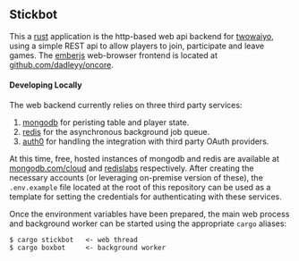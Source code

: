 ## Stickbot

This a [rust] application is the http-based web api backend for [twowaiyo], using a simple REST api to allow players
to join, participate and leave games. The [emberjs] web-browser frontend is located at [github.com/dadleyy/oncore].

#### Developing Locally

The web backend currently relies on three third party services:

1. [mongodb] for peristing table and player state.
2. [redis] for the asynchronous background job queue.
3. [auth0] for handling the integration with third party OAuth providers.

At this time, free, hosted instances of mongodb and redis are available at [mongodb.com/cloud][mdbc] and [redislabs]
respectively. After creating the necessary accounts (or leveraging on-premise version of these), the `.env.example`
file located at the root of this repository can be used as a template for setting the credentials for authenticating
with these services.

Once the environment variables have been prepared, the main web process and background worker can be started using the
appropriate `cargo` aliases:

```
$ cargo stickbot   <- web thread
$ cargo boxbot     <- background worker
```


[rust]: https://www.rust-lang.org/
[twowaiyo]: https://github.com/dadleyy/twowaiyo
[mongodb]: https://www.mongodb.com/
[redis]: https://redis.io/
[mdbc]: https://www.mongodb.com/cloud
[redislabs]: https://app.redislabs.com/#/login
[auth0]: https://auth0.com/
[github.com/dadleyy/oncore]: https://github.com/dadleyy/oncore
[emberjs]: https://emberjs.com/

